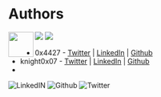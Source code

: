 # Authors
[<img align="left" width="50px" src="https://github-production-user-asset-6210df.s3.amazonaws.com/72227999/246673026-44eca0ae-3020-4041-86f4-778f7236e3dc.svg">](https://twitter.com/0x4427/)
[<img src="https://github-production-user-asset-6210df.s3.amazonaws.com/72227999/246673032-6ab6cd40-918e-429f-9905-c93750dfa35c.svg">](https://linkedin.com/0x4427/)
[<img src="https://github-production-user-asset-6210df.s3.amazonaws.com/72227999/246673029-1380eb15-d262-40e6-928f-1321a9338e41.svg">](https://github.com/0x4427/)

- 0x4427 - [Twitter](https://twitter.com/0x4427/) | [LinkedIn](https://www.linkedin.com/in/varun-singh-5944b9222/) | [Github](https://github.com/0x4427/)
- knight0x07 - [Twitter](https://twitter.com/knight0x07/) | [LinkedIn](https://www.linkedin.com/in/niraj-s/) | [Github](https://github.com/knight0x07/)
- 
![LinkedIN](https://github.com/varun7244/varun7244.github.io/assets/72227999/6ab6cd40-918e-429f-9905-c93750dfa35c)
![Github](https://github.com/varun7244/varun7244.github.io/assets/72227999/1380eb15-d262-40e6-928f-1321a9338e41)
![Twitter](https://github.com/varun7244/varun7244.github.io/assets/72227999/44eca0ae-3020-4041-86f4-778f7236e3dc)
